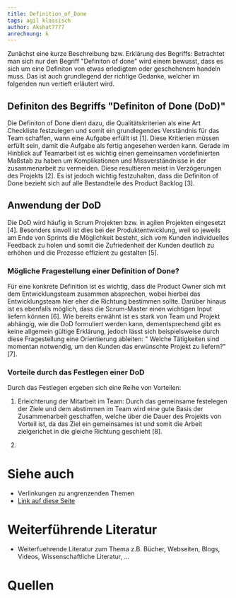 ```yaml
---
title: Definition_of_Done
tags: agil klassisch
author: Akshat7777
anrechnung: k 
---
```


Zunächst eine kurze Beschreibung bzw. Erklärung des Begriffs: 
Betrachtet man sich nur den Begriff "Definiton of done" wird einem bewusst, dass es sich um eine Definiton von etwas erledigtem oder geschehenem handeln muss. Das ist auch grundlegend der richtige Gedanke, welcher im folgenden nun vertieft erläutert wird.

## Definiton des Begriffs "Definiton of Done (DoD)"
Die Definiton of Done dient dazu, die Qualitätskriterien als eine Art Checkliste festzulegen und somit ein grundlegendes Verständnis für das Team schaffen, wann eine Aufgabe erfüllt ist [1]. Diese Kritierien müssen erfüllt sein, damit die Aufgabe als fertig angesehen werden kann. Gerade im Hinblick auf Teamarbeit ist es wichtig einen gemeinsamen vordefinierten Maßstab zu haben um Komplikationen und Missverständnisse in der zusammenarbeit zu vermeiden. Diese resultieren meist in Verzögerungen des Projekts [2]. 
Es ist jedoch wichtig festzuhalten, dass die Definiton of Done bezieht sich auf alle Bestandteile des Product Backlog [3].

## Anwendung der DoD
Die DoD wird häufig in Scrum Projekten bzw. in agilen Projekten eingesetzt [4]. Besonders sinvoll ist dies bei der Produktentwicklung, weil so jeweils am Ende von Sprints die Möglichkeit besteht, sich vom Kunden individuelles Feedback zu holen und somit die Zufriedenheit der Kunden deutlich zu erhöhen und die Prozesse effizient zu gestalten [5]. 

### Mögliche Fragestellung einer Definition of Done? 

Für eine konkrete Definition ist es wichtig, dass die Product Owner sich mit dem Entwicklungsteam zusammen absprechen, wobei hierbei das Entwicklungsteam hier eher die Richtung bestimmen sollte. Darüber hinaus ist es ebenfalls möglich, dass die Scrum-Master einen wichtigen Input liefern können [6]. 
Wie bereits erwähnt ist es stark von Team und Projekt abhängig, wie die DoD formuliert werden kann, dementsprechend gibt es keine allgemein gültige Erklärung, jedoch lässt sich beispielsweise durch diese Fragestellung eine Orientierung ableiten: 
" Welche Tätigkeiten sind momentan notwendig, um den Kunden das erwünschte Projekt zu liefern?" [7]. 

### Vorteile durch das Festlegen einer DoD

Durch das Festlegen ergeben sich eine Reihe von Vorteilen: 

1. Erleichterung der Mitarbeit im Team: 
Durch das gemeinsame festelegen der Ziele und dem abstimmen im Team wird eine gute Basis der Zusammenarbeit geschaffen, welche über die Dauer des Projekts von Vorteil ist, da das Ziel ein gemeinsames ist und somit die Arbeit zielgerichet in die gleiche Richtung geschieht [8].

2.                                                                                                                                              


            

# Siehe auch

* Verlinkungen zu angrenzenden Themen
* [Link auf diese Seite](Definition_of_Done.md)

# Weiterführende Literatur

* Weiterfuehrende Literatur zum Thema z.B. Bücher, Webseiten, Blogs, Videos, Wissenschaftliche Literatur, ...

# Quellen

[^1]:  [DIE DEFINITION OF DONE IN SCRUM] (https://www.online-projektmanagement.info/agiles-projektmanagement-scrum-methode/scrum-artfakte/definition-of-done/) 
[^2]:  [The Definition of Done Wann ist ein Projekt wirklich „fertig“?] (https://nativdigital.com/definition-of-done/) 
[^3]:  [The Definition of Done Wann ist ein Projekt wirklich „fertig“?] (https://nativdigital.com/definition-of-done/)
[^4]:  [The Definition of Done Wann ist ein Projekt wirklich „fertig“?] (https://nativdigital.com/definition-of-done/)
[^5]:  [Definition of Done – so geht es!] (https://scrum.wertikalwerk.com/guide/definition-of-done/)
[^6]:  [Definition of Done – so geht es!] (https://scrum.wertikalwerk.com/guide/definition-of-done/)
[^7]:  [The Definition of Done Wann ist ein Projekt wirklich „fertig“?] (https://nativdigital.com/definition-of-done/)
[^8]: [The Definition of Done Wann ist ein Projekt wirklich „fertig“?] (https://nativdigital.com/definition-of-done/)
